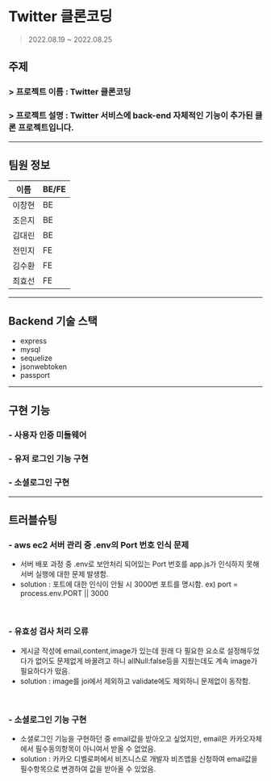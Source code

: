 # Twitter 클론코딩
> 2022.08.19 ~ 2022.08.25

## 주제
### > 프로젝트 이름 : Twitter 클론코딩
### > 프로젝트 설명 : Twitter 서비스에 back-end 자체적인 기능이 추가된 클론 프로젝트입니다.
---
## 팀원 정보
| 이름 | BE/FE |
| ---- | ---- |
| 이창현 | BE |
| 조은지 | BE |
| 김대린 | BE |
| 전민지 | FE |
| 김수환 | FE |
| 최효선 | FE |

---
## Backend 기술 스택
- express
- mysql
- sequelize
- jsonwebtoken
- passport
---
## 구현 기능
### - 사용자 인증 미들웨어
### - 유저 로그인 기능 구현
### - 소셜로그인 구현
---
## 트러블슈팅
### - aws ec2 서버 관리 중 .env의 Port 번호 인식 문제
- 서버 배포 과정 중 .env로 보안처리 되어있는 Port 번호를 app.js가 인식하지 못해 서버 실행에 대한 문제 발생함.
- solution :  포트에 대한 인식이 안될 시 3000번 포트를 명시함. ex) port = process.env.PORT || 3000

<br>

### - 유효성 검사 처리 오류
- 게시글 작성에 email,content,image가 있는데 원래 다 필요한 요소로 설정해두었다가 없어도 문제없게 바꿀려고 하니 allNull:false등을 지웠는데도 계속 image가 필요하다가 떴음. 
- solution :  image를 joi에서 제외하고 validate에도 제외하니 문제없이 동작함.

<br>

### - 소셜로그인 기능 구현
- 소셜로그인 기능을 구현하던 중 email값을 받아오고 싶었지만, email은 카카오자체에서 필수동의항목이 아니여서 받올 수 없었음.
- solution : 카카오 디벨로퍼에서 비즈니스로 개발자 비즈앱을 신청하여 email값을 필수항목으로 변경하여 값을 받아올 수 있었음.
